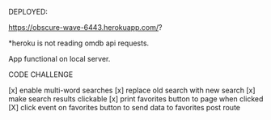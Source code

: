 DEPLOYED:

https://obscure-wave-6443.herokuapp.com/?


*heroku is not reading omdb api requests.

App functional on local server.

CODE CHALLENGE

[x] enable multi-word searches
[x] replace old search with new search
[x] make search results clickable
[x] print favorites button to page when clicked
[X] click event on favorites button to send data to favorites post route
